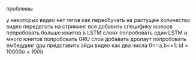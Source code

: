 проблемы

у некоторых видео нет тегов
как переобучать на растущее количество видео
переделать на стриминг все
добавить специфику юзеров
попробовать больше юнитов в LSTM слоях
попробовать один LSTM и много юнитов
попробовать GRU слои
добавить дропаут
попробовать ембеддинг
gpu
представить айди видео как два числа 0<=a,b<=1: id = 10000*a + 100*b